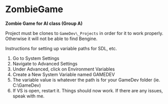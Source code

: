 # ZombieGame
**Zombie Game for AI class (Group A)**

Project must be clones to `GameDev\_Projects` in order for it to work properly.  Otherwise it will not be able to find Bengine.

Instructions for setting up variable paths for SDL, etc.

1. Go to System Settings
2. Navigate to Advanced Settings
3. Under Advanced, click on Environment Variables
4. Create a New System Variable named GAMEDEV
5. The variable value is whatever the path is for your GameDev folder (ie. C:\GameDev)
6. If VS is open, restart it. Things should now work.  If there are any issues, speak with me.
